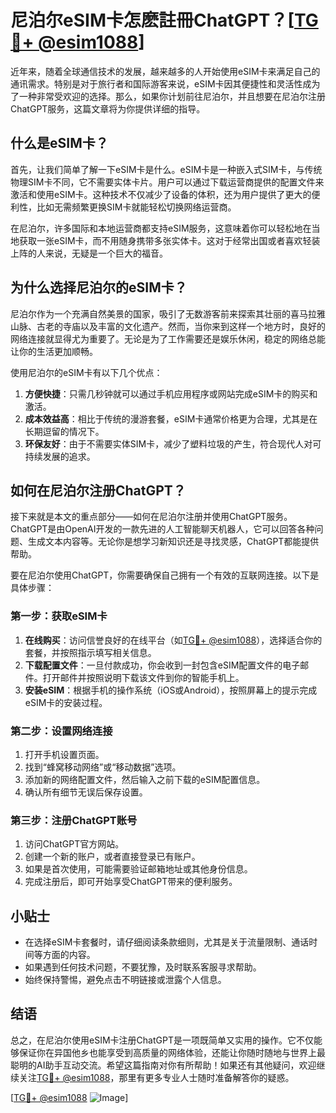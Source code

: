 # 尼泊尔eSIM卡怎麽註冊ChatGPT？[[TG💪+ @esim1088](https://t.me/s/esim1088)]

近年来，随着全球通信技术的发展，越来越多的人开始使用eSIM卡来满足自己的通讯需求。特别是对于旅行者和国际游客来说，eSIM卡因其便捷性和灵活性成为了一种非常受欢迎的选择。那么，如果你计划前往尼泊尔，并且想要在尼泊尔注册ChatGPT服务，这篇文章将为你提供详细的指导。

## 什么是eSIM卡？

首先，让我们简单了解一下eSIM卡是什么。eSIM卡是一种嵌入式SIM卡，与传统物理SIM卡不同，它不需要实体卡片。用户可以通过下载运营商提供的配置文件来激活和使用eSIM卡。这种技术不仅减少了设备的体积，还为用户提供了更大的便利性，比如无需频繁更换SIM卡就能轻松切换网络运营商。

在尼泊尔，许多国际和本地运营商都支持eSIM服务，这意味着你可以轻松地在当地获取一张eSIM卡，而不用随身携带多张实体卡。这对于经常出国或者喜欢轻装上阵的人来说，无疑是一个巨大的福音。

## 为什么选择尼泊尔的eSIM卡？

尼泊尔作为一个充满自然美景的国家，吸引了无数游客前来探索其壮丽的喜马拉雅山脉、古老的寺庙以及丰富的文化遗产。然而，当你来到这样一个地方时，良好的网络连接就显得尤为重要了。无论是为了工作需要还是娱乐休闲，稳定的网络总能让你的生活更加顺畅。

使用尼泊尔的eSIM卡有以下几个优点：

1. **方便快捷**：只需几秒钟就可以通过手机应用程序或网站完成eSIM卡的购买和激活。
2. **成本效益高**：相比于传统的漫游套餐，eSIM卡通常价格更为合理，尤其是在长期逗留的情况下。
3. **环保友好**：由于不需要实体SIM卡，减少了塑料垃圾的产生，符合现代人对可持续发展的追求。

## 如何在尼泊尔注册ChatGPT？

接下来就是本文的重点部分——如何在尼泊尔注册并使用ChatGPT服务。ChatGPT是由OpenAI开发的一款先进的人工智能聊天机器人，它可以回答各种问题、生成文本内容等。无论你是想学习新知识还是寻找灵感，ChatGPT都能提供帮助。

要在尼泊尔使用ChatGPT，你需要确保自己拥有一个有效的互联网连接。以下是具体步骤：

### 第一步：获取eSIM卡

1. **在线购买**：访问信誉良好的在线平台（如[TG💪+ @esim1088](https://t.me/s/esim1088)），选择适合你的套餐，并按照指示填写相关信息。
2. **下载配置文件**：一旦付款成功，你会收到一封包含eSIM配置文件的电子邮件。打开邮件并按照说明下载该文件到你的智能手机上。
3. **安装eSIM**：根据手机的操作系统（iOS或Android），按照屏幕上的提示完成eSIM卡的安装过程。

### 第二步：设置网络连接

1. 打开手机设置页面。
2. 找到“蜂窝移动网络”或“移动数据”选项。
3. 添加新的网络配置文件，然后输入之前下载的eSIM配置信息。
4. 确认所有细节无误后保存设置。

### 第三步：注册ChatGPT账号

1. 访问ChatGPT官方网站。
2. 创建一个新的账户，或者直接登录已有账户。
3. 如果是首次使用，可能需要验证邮箱地址或其他身份信息。
4. 完成注册后，即可开始享受ChatGPT带来的便利服务。

## 小贴士

- 在选择eSIM卡套餐时，请仔细阅读条款细则，尤其是关于流量限制、通话时间等方面的内容。
- 如果遇到任何技术问题，不要犹豫，及时联系客服寻求帮助。
- 始终保持警惕，避免点击不明链接或泄露个人信息。

## 结语

总之，在尼泊尔使用eSIM卡注册ChatGPT是一项既简单又实用的操作。它不仅能够保证你在异国他乡也能享受到高质量的网络体验，还能让你随时随地与世界上最聪明的AI助手互动交流。希望这篇指南对你有所帮助！如果还有其他疑问，欢迎继续关注[TG💪+ @esim1088](https://t.me/s/esim1088)，那里有更多专业人士随时准备解答你的疑惑。

[[TG💪+ @esim1088](https://t.me/s/esim1088) ![Image](https://i.postimg.cc/4NQfJmqS/Snipaste-2025-05-13-00-14-12.png)]